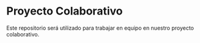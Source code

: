 # Proyecto Colaborativo  
Este repositorio será utilizado para trabajar en equipo en nuestro proyecto colaborativo.  
